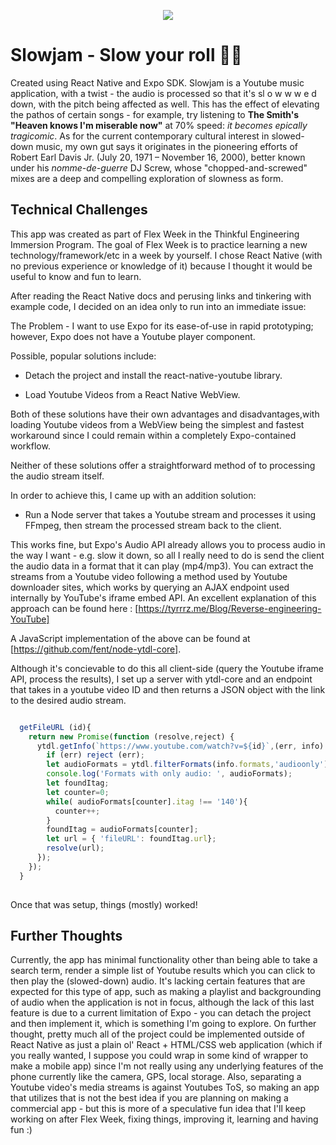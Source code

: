 
<p align="center">
<img src="https://github.com/thinkful-ei22/Donny-Playground/blob/master/screenshots/godsplan.gif">
</p>

# Slowjam - Slow your roll 🐌🐢

Created using React Native and Expo SDK. 
Slowjam is a Youtube music application, with a twist - the audio is processed so that it's sl o w w w e d down, with the pitch being affected as well. This has the effect of elevating the pathos of certain songs - for example, try listening to **The Smith's "Heaven knows I'm miserable now"** at 70% speed: *it becomes epically tragicomic*. As for the current contemporary cultural interest in slowed-down music, my own gut says it originates in the pioneering efforts of Robert Earl Davis Jr. (July 20, 1971 – November 16, 2000), better known under his *nomme-de-guerre* DJ Screw, whose "chopped-and-screwed" mixes are a deep and compelling exploration of slowness as form.

## Technical Challenges

This app was created as part of Flex Week in the Thinkful Engineering Immersion Program. The goal of Flex Week is to practice learning a new technology/framework/etc in a week by yourself. I chose React Native (with no previous experience or knowledge of it) because I thought it would be useful to know and fun to learn.

After reading the React Native docs and perusing links and tinkering with example code, I decided on an idea only to run into an immediate issue:

The Problem - I want to use Expo for its ease-of-use in rapid prototyping; however, Expo does not have a Youtube player component.

Possible, popular solutions include:

* Detach the project and install the react-native-youtube library.

* Load Youtube Videos from a React Native WebView.


Both of these solutions have their own advantages and disadvantages,with loading Youtube videos from a WebView being the simplest and fastest workaround since I could remain within a completely Expo-contained workflow.

Neither of these solutions offer a straightforward method of to processing the audio stream itself.

In order to achieve this, I came up with an addition solution:

* Run a Node server that takes a Youtube stream and processes it using FFmpeg, then stream the processed stream back to the client.

This works fine, but Expo's Audio API already allows you to process audio in the way I want - e.g. slow it down, so all I really need to do is send the client the audio data in a format that it can play (mp4/mp3). You can extract the streams from a Youtube video following a method used by Youtube downloader sites, which works by querying an AJAX endpoint used internally by YouTube's iframe embed API. An excellent explanation of this approach can be found here : [https://tyrrrz.me/Blog/Reverse-engineering-YouTube] 

A JavaScript implementation of the above can be found at [https://github.com/fent/node-ytdl-core].

Although it's concievable to do this all client-side (query the Youtube iframe API, process the results), I set up a server with ytdl-core and an endpoint that takes in a youtube video ID and then returns a JSON object with the link to the desired audio stream. 

``` JavaScript

  getFileURL (id){
    return new Promise(function (resolve,reject) {
      ytdl.getInfo(`https://www.youtube.com/watch?v=${id}`,(err, info) => {
        if (err) reject (err);
        let audioFormats = ytdl.filterFormats(info.formats,'audioonly');
        console.log('Formats with only audio: ', audioFormats);
        let foundItag;
        let counter=0;
        while( audioFormats[counter].itag !== '140'){
          counter++;
        }
        foundItag = audioFormats[counter];
        let url = { 'fileURL': foundItag.url};
        resolve(url);
      });
    });  
  }
  
```

Once that was setup, things (mostly) worked! 

## Further Thoughts

Currently, the app has minimal functionality other than being able to take a search term, render a simple list of Youtube results which you can click to then play the (slowed-down) audio. It's lacking certain features that are expected for this type of app, such as making a playlist and backgrounding of audio when the application is not in focus, although the lack of this last feature is due to a current limitation of Expo - you can detach the project and then implement it, which is something I'm going to explore. On further thought, pretty much all of the project could be implemented outside of React Native as just a plain ol' React + HTML/CSS web application (which if you really wanted, I suppose you could wrap in some kind of wrapper to make a mobile app) since I'm not really using any underlying features of the phone currently like the camera, GPS, local storage. Also, separating a Youtube video's media streams is against Youtubes ToS, so making an app that utilizes that is not the best idea if you are planning on making a commercial app - but this is more of a speculative fun idea that I'll keep working on after Flex Week, fixing things, improving it, learning and having fun :)




